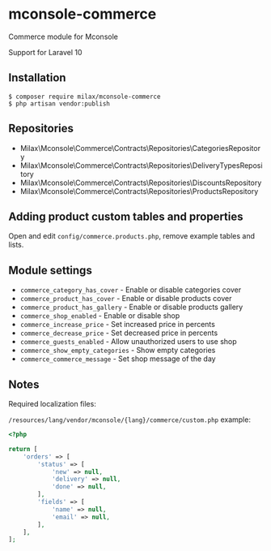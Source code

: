 # mconsole-commerce

Commerce module for Mconsole

Support for Laravel 10

## Installation

```
$ composer require milax/mconsole-commerce
$ php artisan vendor:publish
```

## Repositories

- Milax\Mconsole\Commerce\Contracts\Repositories\CategoriesRepository
- Milax\Mconsole\Commerce\Contracts\Repositories\DeliveryTypesRepository
- Milax\Mconsole\Commerce\Contracts\Repositories\DiscountsRepository
- Milax\Mconsole\Commerce\Contracts\Repositories\ProductsRepository

## Adding product custom tables and properties

Open and edit `config/commerce.products.php`, remove example tables and lists.

## Module settings

* `commerce_category_has_cover` - Enable or disable categories cover
* `commerce_product_has_cover` - Enable or disable products cover
* `commerce_product_has_gallery` - Enable or disable products gallery
* `commerce_shop_enabled` - Enable or disable shop
* `commerce_increase_price` - Set increased price in percents
* `commerce_decrease_price` - Set decreased price in percents
* `commerce_guests_enabled` - Allow unauthorized users to use shop
* `commerce_show_empty_categories` - Show empty categories
* `commerce_commerce_message` - Set shop message of the day

## Notes

Required localization files:

`/resources/lang/vendor/mconsole/{lang}/commerce/custom.php` example:

```php
<?php

return [
    'orders' => [
        'status' => [
            'new' => null,
            'delivery' => null,
            'done' => null,
        ],
        'fields' => [
            'name' => null,
            'email' => null,
        ],
    ],
];
```